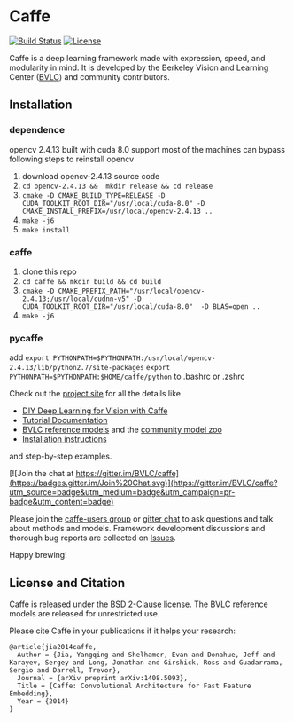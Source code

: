 # Caffe

[![Build Status](https://travis-ci.org/BVLC/caffe.svg?branch=master)](https://travis-ci.org/BVLC/caffe)
[![License](https://img.shields.io/badge/license-BSD-blue.svg)](LICENSE)

Caffe is a deep learning framework made with expression, speed, and modularity in mind.
It is developed by the Berkeley Vision and Learning Center ([BVLC](http://bvlc.eecs.berkeley.edu)) and community contributors.


## Installation
### dependence 
opencv 2.4.13 built with cuda 8.0 support 
most of the machines can bypass following steps to reinstall opencv

1. download opencv-2.4.13 source code
2. `cd opencv-2.4.13 &&  mkdir release && cd release`
3. `cmake -D CMAKE_BUILD_TYPE=RELEASE -D CUDA_TOOLKIT_ROOT_DIR="/usr/local/cuda-8.0" -D CMAKE_INSTALL_PREFIX=/usr/local/opencv-2.4.13 ..`
4. `make -j6`
5. `make install`

### caffe 
1. clone this repo 
2. `cd caffe && mkdir build && cd build`
3. `cmake -D CMAKE_PREFIX_PATH="/usr/local/opencv-2.4.13;/usr/local/cudnn-v5" -D CUDA_TOOLKIT_ROOT_DIR="/usr/local/cuda-8.0"  -D BLAS=open ..`
4. `make -j6`

### pycaffe
add 
`export PYTHONPATH=$PYTHONPATH:/usr/local/opencv-2.4.13/lib/python2.7/site-packages`
`export PYTHONPATH=$PYTHONPATH:$HOME/caffe/python`
to  .bashrc or .zshrc



Check out the [project site](http://caffe.berkeleyvision.org) for all the details like

- [DIY Deep Learning for Vision with Caffe](https://docs.google.com/presentation/d/1UeKXVgRvvxg9OUdh_UiC5G71UMscNPlvArsWER41PsU/edit#slide=id.p)
- [Tutorial Documentation](http://caffe.berkeleyvision.org/tutorial/)
- [BVLC reference models](http://caffe.berkeleyvision.org/model_zoo.html) and the [community model zoo](https://github.com/BVLC/caffe/wiki/Model-Zoo)
- [Installation instructions](http://caffe.berkeleyvision.org/installation.html)

and step-by-step examples.

[![Join the chat at https://gitter.im/BVLC/caffe](https://badges.gitter.im/Join%20Chat.svg)](https://gitter.im/BVLC/caffe?utm_source=badge&utm_medium=badge&utm_campaign=pr-badge&utm_content=badge)

Please join the [caffe-users group](https://groups.google.com/forum/#!forum/caffe-users) or [gitter chat](https://gitter.im/BVLC/caffe) to ask questions and talk about methods and models.
Framework development discussions and thorough bug reports are collected on [Issues](https://github.com/BVLC/caffe/issues).

Happy brewing!

## License and Citation

Caffe is released under the [BSD 2-Clause license](https://github.com/BVLC/caffe/blob/master/LICENSE).
The BVLC reference models are released for unrestricted use.

Please cite Caffe in your publications if it helps your research:

    @article{jia2014caffe,
      Author = {Jia, Yangqing and Shelhamer, Evan and Donahue, Jeff and Karayev, Sergey and Long, Jonathan and Girshick, Ross and Guadarrama, Sergio and Darrell, Trevor},
      Journal = {arXiv preprint arXiv:1408.5093},
      Title = {Caffe: Convolutional Architecture for Fast Feature Embedding},
      Year = {2014}
    }
